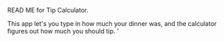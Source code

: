 READ ME for Tip Calculator. 

This app let's you type in how much your dinner was, and the calculator figures out how much you should tip. '
